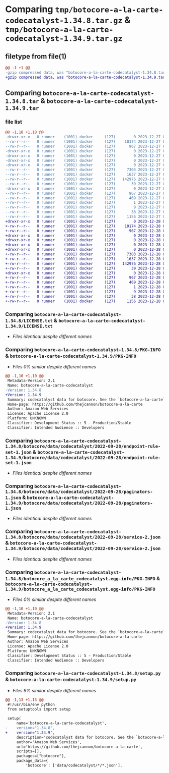 # Comparing `tmp/botocore-a-la-carte-codecatalyst-1.34.8.tar.gz` & `tmp/botocore-a-la-carte-codecatalyst-1.34.9.tar.gz`

## filetype from file(1)

```diff
@@ -1 +1 @@
-gzip compressed data, was "botocore-a-la-carte-codecatalyst-1.34.8.tar", last modified: Wed Dec 27 01:06:38 2023, max compression
+gzip compressed data, was "botocore-a-la-carte-codecatalyst-1.34.9.tar", last modified: Thu Dec 28 01:06:40 2023, max compression
```

## Comparing `botocore-a-la-carte-codecatalyst-1.34.8.tar` & `botocore-a-la-carte-codecatalyst-1.34.9.tar`

### file list

```diff
@@ -1,18 +1,18 @@
-drwxr-xr-x   0 runner    (1001) docker     (127)        0 2023-12-27 01:06:38.811306 botocore-a-la-carte-codecatalyst-1.34.8/
--rw-r--r--   0 runner    (1001) docker     (127)    10174 2023-12-27 01:06:38.000000 botocore-a-la-carte-codecatalyst-1.34.8/LICENSE.txt
--rw-r--r--   0 runner    (1001) docker     (127)      967 2023-12-27 01:06:38.811306 botocore-a-la-carte-codecatalyst-1.34.8/PKG-INFO
-drwxr-xr-x   0 runner    (1001) docker     (127)        0 2023-12-27 01:06:38.811306 botocore-a-la-carte-codecatalyst-1.34.8/botocore/
-drwxr-xr-x   0 runner    (1001) docker     (127)        0 2023-12-27 01:06:38.811306 botocore-a-la-carte-codecatalyst-1.34.8/botocore/data/
-drwxr-xr-x   0 runner    (1001) docker     (127)        0 2023-12-27 01:06:38.811306 botocore-a-la-carte-codecatalyst-1.34.8/botocore/data/codecatalyst/
-drwxr-xr-x   0 runner    (1001) docker     (127)        0 2023-12-27 01:06:38.811306 botocore-a-la-carte-codecatalyst-1.34.8/botocore/data/codecatalyst/2022-09-28/
--rw-r--r--   0 runner    (1001) docker     (127)     7303 2023-12-27 01:06:28.000000 botocore-a-la-carte-codecatalyst-1.34.8/botocore/data/codecatalyst/2022-09-28/endpoint-rule-set-1.json
--rw-r--r--   0 runner    (1001) docker     (127)     1637 2023-12-27 01:06:28.000000 botocore-a-la-carte-codecatalyst-1.34.8/botocore/data/codecatalyst/2022-09-28/paginators-1.json
--rw-r--r--   0 runner    (1001) docker     (127)   142976 2023-12-27 01:06:28.000000 botocore-a-la-carte-codecatalyst-1.34.8/botocore/data/codecatalyst/2022-09-28/service-2.json
--rw-r--r--   0 runner    (1001) docker     (127)       39 2023-12-27 01:06:28.000000 botocore-a-la-carte-codecatalyst-1.34.8/botocore/data/codecatalyst/2022-09-28/waiters-2.json
-drwxr-xr-x   0 runner    (1001) docker     (127)        0 2023-12-27 01:06:38.811306 botocore-a-la-carte-codecatalyst-1.34.8/botocore_a_la_carte_codecatalyst.egg-info/
--rw-r--r--   0 runner    (1001) docker     (127)      967 2023-12-27 01:06:38.000000 botocore-a-la-carte-codecatalyst-1.34.8/botocore_a_la_carte_codecatalyst.egg-info/PKG-INFO
--rw-r--r--   0 runner    (1001) docker     (127)      469 2023-12-27 01:06:38.000000 botocore-a-la-carte-codecatalyst-1.34.8/botocore_a_la_carte_codecatalyst.egg-info/SOURCES.txt
--rw-r--r--   0 runner    (1001) docker     (127)        1 2023-12-27 01:06:38.000000 botocore-a-la-carte-codecatalyst-1.34.8/botocore_a_la_carte_codecatalyst.egg-info/dependency_links.txt
--rw-r--r--   0 runner    (1001) docker     (127)        9 2023-12-27 01:06:38.000000 botocore-a-la-carte-codecatalyst-1.34.8/botocore_a_la_carte_codecatalyst.egg-info/top_level.txt
--rw-r--r--   0 runner    (1001) docker     (127)       38 2023-12-27 01:06:38.811306 botocore-a-la-carte-codecatalyst-1.34.8/setup.cfg
--rw-r--r--   0 runner    (1001) docker     (127)     1156 2023-12-27 01:06:38.000000 botocore-a-la-carte-codecatalyst-1.34.8/setup.py
+drwxr-xr-x   0 runner    (1001) docker     (127)        0 2023-12-28 01:06:40.278267 botocore-a-la-carte-codecatalyst-1.34.9/
+-rw-r--r--   0 runner    (1001) docker     (127)    10174 2023-12-28 01:06:40.000000 botocore-a-la-carte-codecatalyst-1.34.9/LICENSE.txt
+-rw-r--r--   0 runner    (1001) docker     (127)      967 2023-12-28 01:06:40.278267 botocore-a-la-carte-codecatalyst-1.34.9/PKG-INFO
+drwxr-xr-x   0 runner    (1001) docker     (127)        0 2023-12-28 01:06:40.274268 botocore-a-la-carte-codecatalyst-1.34.9/botocore/
+drwxr-xr-x   0 runner    (1001) docker     (127)        0 2023-12-28 01:06:40.274268 botocore-a-la-carte-codecatalyst-1.34.9/botocore/data/
+drwxr-xr-x   0 runner    (1001) docker     (127)        0 2023-12-28 01:06:40.274268 botocore-a-la-carte-codecatalyst-1.34.9/botocore/data/codecatalyst/
+drwxr-xr-x   0 runner    (1001) docker     (127)        0 2023-12-28 01:06:40.278267 botocore-a-la-carte-codecatalyst-1.34.9/botocore/data/codecatalyst/2022-09-28/
+-rw-r--r--   0 runner    (1001) docker     (127)     7303 2023-12-28 01:06:26.000000 botocore-a-la-carte-codecatalyst-1.34.9/botocore/data/codecatalyst/2022-09-28/endpoint-rule-set-1.json
+-rw-r--r--   0 runner    (1001) docker     (127)     1637 2023-12-28 01:06:26.000000 botocore-a-la-carte-codecatalyst-1.34.9/botocore/data/codecatalyst/2022-09-28/paginators-1.json
+-rw-r--r--   0 runner    (1001) docker     (127)   142976 2023-12-28 01:06:26.000000 botocore-a-la-carte-codecatalyst-1.34.9/botocore/data/codecatalyst/2022-09-28/service-2.json
+-rw-r--r--   0 runner    (1001) docker     (127)       39 2023-12-28 01:06:26.000000 botocore-a-la-carte-codecatalyst-1.34.9/botocore/data/codecatalyst/2022-09-28/waiters-2.json
+drwxr-xr-x   0 runner    (1001) docker     (127)        0 2023-12-28 01:06:40.278267 botocore-a-la-carte-codecatalyst-1.34.9/botocore_a_la_carte_codecatalyst.egg-info/
+-rw-r--r--   0 runner    (1001) docker     (127)      967 2023-12-28 01:06:40.000000 botocore-a-la-carte-codecatalyst-1.34.9/botocore_a_la_carte_codecatalyst.egg-info/PKG-INFO
+-rw-r--r--   0 runner    (1001) docker     (127)      469 2023-12-28 01:06:40.000000 botocore-a-la-carte-codecatalyst-1.34.9/botocore_a_la_carte_codecatalyst.egg-info/SOURCES.txt
+-rw-r--r--   0 runner    (1001) docker     (127)        1 2023-12-28 01:06:40.000000 botocore-a-la-carte-codecatalyst-1.34.9/botocore_a_la_carte_codecatalyst.egg-info/dependency_links.txt
+-rw-r--r--   0 runner    (1001) docker     (127)        9 2023-12-28 01:06:40.000000 botocore-a-la-carte-codecatalyst-1.34.9/botocore_a_la_carte_codecatalyst.egg-info/top_level.txt
+-rw-r--r--   0 runner    (1001) docker     (127)       38 2023-12-28 01:06:40.278267 botocore-a-la-carte-codecatalyst-1.34.9/setup.cfg
+-rw-r--r--   0 runner    (1001) docker     (127)     1156 2023-12-28 01:06:40.000000 botocore-a-la-carte-codecatalyst-1.34.9/setup.py
```

### Comparing `botocore-a-la-carte-codecatalyst-1.34.8/LICENSE.txt` & `botocore-a-la-carte-codecatalyst-1.34.9/LICENSE.txt`

 * *Files identical despite different names*

### Comparing `botocore-a-la-carte-codecatalyst-1.34.8/PKG-INFO` & `botocore-a-la-carte-codecatalyst-1.34.9/PKG-INFO`

 * *Files 0% similar despite different names*

```diff
@@ -1,10 +1,10 @@
 Metadata-Version: 2.1
 Name: botocore-a-la-carte-codecatalyst
-Version: 1.34.8
+Version: 1.34.9
 Summary: codecatalyst data for botocore. See the `botocore-a-la-carte` package for more info.
 Home-page: https://github.com/thejcannon/botocore-a-la-carte
 Author: Amazon Web Services
 License: Apache License 2.0
 Platform: UNKNOWN
 Classifier: Development Status :: 5 - Production/Stable
 Classifier: Intended Audience :: Developers
```

### Comparing `botocore-a-la-carte-codecatalyst-1.34.8/botocore/data/codecatalyst/2022-09-28/endpoint-rule-set-1.json` & `botocore-a-la-carte-codecatalyst-1.34.9/botocore/data/codecatalyst/2022-09-28/endpoint-rule-set-1.json`

 * *Files identical despite different names*

### Comparing `botocore-a-la-carte-codecatalyst-1.34.8/botocore/data/codecatalyst/2022-09-28/paginators-1.json` & `botocore-a-la-carte-codecatalyst-1.34.9/botocore/data/codecatalyst/2022-09-28/paginators-1.json`

 * *Files identical despite different names*

### Comparing `botocore-a-la-carte-codecatalyst-1.34.8/botocore/data/codecatalyst/2022-09-28/service-2.json` & `botocore-a-la-carte-codecatalyst-1.34.9/botocore/data/codecatalyst/2022-09-28/service-2.json`

 * *Files identical despite different names*

### Comparing `botocore-a-la-carte-codecatalyst-1.34.8/botocore_a_la_carte_codecatalyst.egg-info/PKG-INFO` & `botocore-a-la-carte-codecatalyst-1.34.9/botocore_a_la_carte_codecatalyst.egg-info/PKG-INFO`

 * *Files 0% similar despite different names*

```diff
@@ -1,10 +1,10 @@
 Metadata-Version: 2.1
 Name: botocore-a-la-carte-codecatalyst
-Version: 1.34.8
+Version: 1.34.9
 Summary: codecatalyst data for botocore. See the `botocore-a-la-carte` package for more info.
 Home-page: https://github.com/thejcannon/botocore-a-la-carte
 Author: Amazon Web Services
 License: Apache License 2.0
 Platform: UNKNOWN
 Classifier: Development Status :: 5 - Production/Stable
 Classifier: Intended Audience :: Developers
```

### Comparing `botocore-a-la-carte-codecatalyst-1.34.8/setup.py` & `botocore-a-la-carte-codecatalyst-1.34.9/setup.py`

 * *Files 9% similar despite different names*

```diff
@@ -1,13 +1,13 @@
 #!/usr/bin/env python
 from setuptools import setup
 
 setup(
     name='botocore-a-la-carte-codecatalyst',
-    version="1.34.8",
+    version="1.34.9",
     description='codecatalyst data for botocore. See the `botocore-a-la-carte` package for more info.',
     author='Amazon Web Services',
     url='https://github.com/thejcannon/botocore-a-la-carte',
     scripts=[],
     packages=["botocore"],
     package_data={
         'botocore': ['data/codecatalyst/*/*.json'],
```

